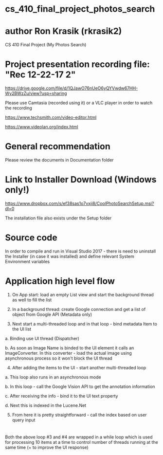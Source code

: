 # cs_410_final_project_photos_search
# author Ron Krasik (rkrasik2)
CS 410 Final Project (My Photos Search)

# Project presentation recording file: "Rec 12-22-17 2"
  https://drive.google.com/file/d/1QJawO76nUeO6yQYVwdw67HH-Wy2BWzZu/view?usp=sharing

Please use Camtasia (recorded using it) or a VLC player in order to watch the recording

  https://www.techsmith.com/video-editor.html
  
  https://www.videolan.org/index.html

# General recommendation
  Please review the documents in Documentation folder

# Link to Installer Download (Windows only!)
  https://www.dropbox.com/s/ef38sas1o7vxji8/CoolPhotoSearchSetup.msi?dl=0
  
  The installation file also exists under the Setup folder

# Source code
  In order to compile and run in Visual Studio 2017 - there is need to uninstall the
  Installer (in case it was installed) and define relevant System Environment variables

# Application high level flow

  1) On App start: load an empty List view and start the background thread as well to fill the list

  2) In a background thread: create Google connection and get a list of object from Google API
  (Metadata only)

  3) Next start a multi-threaded loop and in that loop - bind metadata Item to the UI list

  a. Binding use UI thread (Dispatcher)

  b. As soon as Image Name is binded to the UI element it calls an ImageConverter. In this converter - load
  the actual image using asynchronous process so it won't block the UI thread

  4) After adding the items to the UI - start another multi-threaded loop

  a. This loop also runs in an asynchronous mode

  b. In this loop - call the Google Vision API to get the annotation information

  c. After receiving the info - bind it to the UI text property

  d. Next this is indexed in the Lucene.Net

  5) From here it is pretty straightforward - call the index based on user query input

  # 
  Both the above loop #3 and #4 are wrapped in a while loop which is used for processing 10 items at
  a time to control number of threads running at the same time (+ to improve the UI response)
